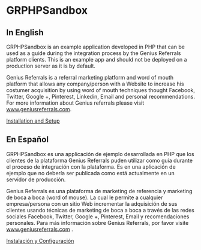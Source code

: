 GRPHPSandbox
============
In English
-----------

GRPHPSandbox is an example application developed in PHP that can be used as a guide during the integration process by the Genius Referrals platform clients. This is an example app and should not be deployed on a production server as it is by default.

Genius Referrals is a referral marketing platform and word of mouth platform that allows any company/person with a Website to increase his costumer acquisition by using word of mouth techniques thought Facebook, Twitter, Google +, Pinterest, Linkedin, Email and personal recommendations. For more information about Genius referrals please visit www.geniusreferrals.com.

[Installation and Setup](resources/doc/index.en.md)

En Español
-----------

GRPHPSandbox es una applicación de ejemplo desarrollada en PHP que los clientes de la plataforma Genius Referrals puden utilizar como guía durante el proceso de integración con la plataforma. Es en una aplicación de ejemplo que no debería ser publicada como está actualmente en un servidor de producción.

Genius Referrals es una plataforma de marketing de referencia y marketing de boca a boca (word of mouse). La cual le permite a cualquier empresa/persona con un sitio Web incrementar la adquisición de sus clientes usando técnicas de marketing de boca a boca a través de las redes sociales Facebook, Twitter, Google +, Pinterest, Email y recomendaciones personales. Para más información sobre Genius Referrals, por favor visite www.geniusreferrals.com .

[Instalación y Configuración](resources/doc/index.es.md)
